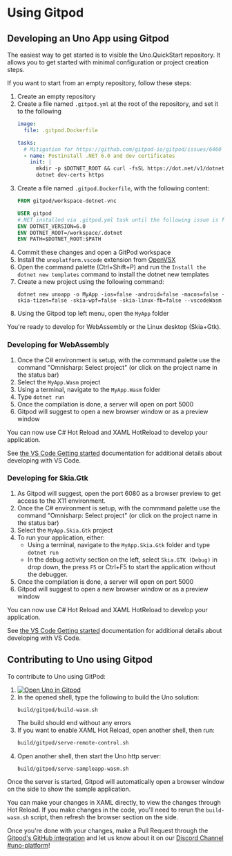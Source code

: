 # Using Gitpod

## Developing an Uno App using Gitpod

The easiest way to get started is to visible the Uno.QuickStart repository. It allows you to get started with minimal configuration or project creation steps.

If you want to start from an empty repository, follow these steps:
1. Create an empty repository
1. Create a file named `.gitpod.yml` at the root of the repository, and set it to the following
    ```yml
    image:
      file: .gitpod.Dockerfile

    tasks:
      # Mitigation for https://github.com/gitpod-io/gitpod/issues/6460 
      - name: Postinstall .NET 6.0 and dev certificates
        init: |
          mkdir -p $DOTNET_ROOT && curl -fsSL https://dot.net/v1/dotnet-install.sh | bash /dev/stdin --channel $DOTNET_VERSION --install-dir $DOTNET_ROOT 
          dotnet dev-certs https 
    ```
1. Create a file named `.gitpod.Dockerfile`, with the following content:
    ```dockerfile
    FROM gitpod/workspace-dotnet-vnc

    USER gitpod
    #.NET installed via .gitpod.yml task until the following issue is fixed: https://github.com/gitpod-io/gitpod/issues/5090
    ENV DOTNET_VERSION=6.0
    ENV DOTNET_ROOT=/workspace/.dotnet
    ENV PATH=$DOTNET_ROOT:$PATH
    ```
1. Commit these changes and open a GitPod workspace
1. Install the `unoplatform.vscode` extension from [OpenVSX](https://open-vsx.org/extension/unoplatform/vscode)
1. Open the command palette (Ctrl+Shift+P) and run the `Install the dotnet new templates` command to install the dotnet new templates
1. Create a new project using the following command:
    ```
    dotnet new unoapp -o MyApp -ios=false -android=false -macos=false -skia-tizen=false -skia-wpf=false -skia-linux-fb=false --vscodeWasm
    ```
1. Using the Gitpod top left menu, open the `MyApp` folder

You're ready to develop for WebAssembly or the Linux desktop (Skia+Gtk).

### Developing for WebAssembly
1. Once the C# environment is setup, with the commmand palette use the command "Omnisharp: Select project" (or click on the project name in the status bar)
1. Select the `MyApp.Wasm` project
1. Using a terminal, navigate to the `MyApp.Wasm` folder
1. Type `dotnet run`
1. Once the compilation is done, a server will open on port 5000
1. Gitpod will suggest to open a new browser window or as a preview window

You can now use C# Hot Reload and XAML HotReload to develop your application.

See [the VS Code Getting started](../get-started-vscode.md) documentation for additional details about developing with VS Code.

### Developing for Skia.Gtk
1. As Gitpod will suggest, open the port 6080 as a browser preview to get access to the X11 environment.
1. Once the C# environment is setup, with the commmand palette use the command "Omnisharp: Select project" (or click on the project name in the status bar)
1. Select the `MyApp.Skia.Gtk` project
1. To run your application, either:
    - Using a terminal, navigate to the `MyApp.Skia.Gtk` folder and type `dotnet run`
    - In the debug activity section on the left, select `Skia.GTK (Debug)` in drop down, the press `F5` or Ctrl+F5 to start the application without the debugger.
1. Once the compilation is done, a server will open on port 5000
1. Gitpod will suggest to open a new browser window or as a preview window

You can now use C# Hot Reload and XAML HotReload to develop your application.

See [the VS Code Getting started](../get-started-vscode.md) documentation for additional details about developing with VS Code.

## Contributing to Uno using Gitpod

To contribute to Uno using GitPod:
1. [![Open Uno in Gitpod](https://gitpod.io/button/open-in-gitpod.svg)](https://gitpod.io/#https://github.com/unoplatform/uno)
1. In the opened shell, type the following to build the Uno solution:
    ```
    build/gitpod/build-wasm.sh
    ```
    The build should end without any errors
1. If you want to enable XAML Hot Reload, open another shell, then run:
    ```sh
    build/gitpod/serve-remote-control.sh
    ```
1. Open another shell, then start the Uno http server:
    ```sh
    build/gitpod/serve-sampleapp-wasm.sh
    ```

Once the server is started, Gitpod will automatically open a browser window on the side to show the sample application.

You can make your changes in XAML directly, to view the changes through Hot Reload. If you make changes in the code, you'll need to rerun the `build-wasm.sh` script, then refresh the browser section on the side.

Once you're done with your changes, make a Pull Request through the [Gitpod's GitHub integration](https://www.gitpod.io/docs/58_pull_requests/) and let us know about it on our [Discord Channel #uno-platform](https://discord.gg/eBHZSKG)!
